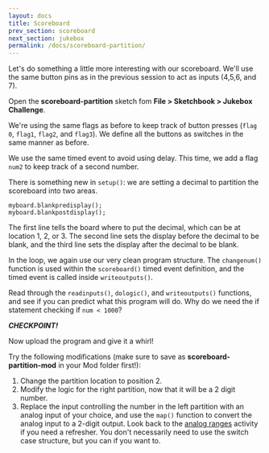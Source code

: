 ```yaml
---
layout: docs
title: Scoreboard
prev_section: scoreboard
next_section: jukebox
permalink: /docs/scoreboard-partition/
---
```


Let's do something a little more interesting with our scoreboard. We'll use the same button pins as in the previous session to act as inputs (4,5,6, and 7). 

Open the **scoreboard-partition** sketch fom **File > Sketchbook > Jukebox Challenge**.

We're using the same flags as before to keep track of button presses (```flag 0```, ```flag1```, ```flag2```, and ```flag3```). We define all the buttons as switches in the same manner as before.

We use the same timed event to avoid using delay. This time, we add a flag ```num2``` to keep track of a second number.

There is something new in ```setup()```: we are setting a decimal to partition the scoreboard into two areas. 

```myboard.setpartition(1);
myboard.blankpredisplay();
myboard.blankpostdisplay(); 
```

The first line tells the board where to put the decimal, which can be at location 1, 2, or 3. The second line sets the display before the decimal to be blank, and the third line sets the display after the decimal to be blank.

In the loop, we again use our very clean program structure. The ```changenum()``` function is used within the ```scoreboard()``` timed event definition, and the timed event is called inside ```writeoutputs()```. 

Read through the ```readinputs()```, ```dologic()```, and ```writeoutputs()``` functions, and see if you can predict what this program will do. Why do we need the if statement checking if ```num < 1000```?

**_CHECKPOINT!_**

Now upload the program and give it a whirl!

Try the following modifications (make sure to save as **scoreboard-partition-mod** in your Mod folder first!):

1. Change the partition location to position 2. 
2. Modify the logic for the right partition, now that it will be a 2 digit number.
3. Replace the input controlling the number in the left partition with an analog input of your choice, and use the ```map()``` function to convert the analog input to a 2-digit output. Look back to the <a href="{{ site.baseurl }}/docs/analog-ranges/">analog ranges</a> activity if you need a refresher. You don't necessarily need to use the switch case structure, but you can if you want to.



